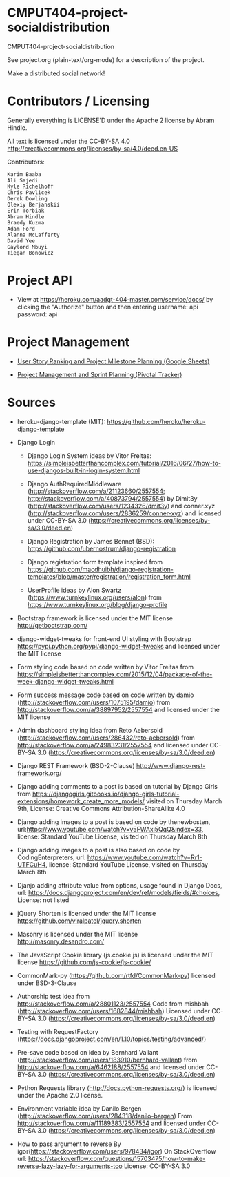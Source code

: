 CMPUT404-project-socialdistribution
===================================

CMPUT404-project-socialdistribution

See project.org (plain-text/org-mode) for a description of the project.

Make a distributed social network!

Contributors / Licensing
========================

Generally everything is LICENSE'D under the Apache 2 license by Abram Hindle.

All text is licensed under the CC-BY-SA 4.0 http://creativecommons.org/licenses/by-sa/4.0/deed.en_US


Contributors:

    Karim Baaba
    Ali Sajedi
    Kyle Richelhoff
    Chris Pavlicek
    Derek Dowling
    Olexiy Berjanskii
    Erin Torbiak
    Abram Hindle
    Braedy Kuzma
    Adam Ford
    Alanna McLafferty
    David Yee
    Gaylord Mbuyi
    Tiegan Bonowicz

Project API
============

* View at https://heroku.com/aadgt-404-master.com/service/docs/ by clicking the "Authorize" button and then entering
username: api
password: api


Project Management
==================

* [User Story Ranking and Project Milestone Planning (Google Sheets)](https://docs.google.com/spreadsheets/d/1cJCfzLqsmpnJd4xiAdVyMDdLkoQ1MP6Rk7lP-_9abBI/edit?usp=sharing)

* [Project Management and Sprint Planning (Pivotal Tracker)](https://www.pivotaltracker.com/n/projects/1975357)

Sources
=======

* heroku-django-template (MIT): https://github.com/heroku/heroku-django-template

* Django Login

  * Django Login System ideas by Vitor Freitas:
    https://simpleisbetterthancomplex.com/tutorial/2016/06/27/how-to-use-djangos-built-in-login-system.html

  * Django AuthRequiredMiddleware (http://stackoverflow.com/a/21123660/2557554; 
    http://stackoverflow.com/a/40873794/2557554) by 
    Dimit3y (http://stackoverflow.com/users/1234326/dmit3y) and 
    conner.xyz (http://stackoverflow.com/users/2836259/conner-xyz) and licensed 
    under CC-BY-SA 3.0 (https://creativecommons.org/licenses/by-sa/3.0/deed.en)

  * Django Registration by James Bennet (BSD):
    https://github.com/ubernostrum/django-registration

  * Django registration form template inspired from 
    https://github.com/macdhuibh/django-registration-templates/blob/master/registration/registration_form.html

  * UserProfile ideas by Alon Swartz (https://www.turnkeylinux.org/users/alon)
    from https://www.turnkeylinux.org/blog/django-profile

* Bootstrap framework is licensed under the MIT license 
  http://getbootstrap.com/

* django-widget-tweaks for front-end UI styling with Bootstrap 
  https://pypi.python.org/pypi/django-widget-tweaks and licensed under the MIT 
  license

* Form styling code based on code written by Vitor Freitas from 
  https://simpleisbetterthancomplex.com/2015/12/04/package-of-the-week-django-widget-tweaks.html
  
* Form success message code based on code written by 
  damio (http://stackoverflow.com/users/1075195/damio) from http://stackoverflow.com/a/38897952/2557554 and licensed under the MIT license

* Admin dashboard styling idea from 
  Reto Aebersold (http://stackoverflow.com/users/286432/reto-aebersold) from
  http://stackoverflow.com/a/24983231/2557554 and licensed under 
  CC-BY-SA 3.0 (https://creativecommons.org/licenses/by-sa/3.0/deed.en)

* Django REST Framework (BSD-2-Clause)
  http://www.django-rest-framework.org/

* Django adding comments to a post is based on tutorial by Django Girls from
  https://djangogirls.gitbooks.io/django-girls-tutorial-extensions/homework_create_more_models/
  visited on Thursday March 9th, License: Creative Commons Attribution-ShareAlike 4.0

* Django adding images to a post is based on code by thenewbosten,
  url:https://www.youtube.com/watch?v=v5FWAxi5QqQ&index=33, license: Standard YouTube License,
  visited on Thursday March 8th

* Django adding images to a post is also based on code by CodingEnterpreters,
  url: https://www.youtube.com/watch?v=Rr1-UTFCuH4, license: Standard YouTube License,
  visited on Thursday March 8th

* Djanjo adding attribute value from options, usage found in Django Docs,
  url: https://docs.djangoproject.com/en/dev/ref/models/fields/#choices, License: not listed

* jQuery Shorten is licensed under the MIT license  
  https://github.com/viralpatel/jquery.shorten

* Masonry is licensed under the MIT license  
  http://masonry.desandro.com/

* The JavaScript Cookie library (js.cookie.js) is licensed under the MIT license
  https://github.com/js-cookie/js-cookie/

* CommonMark-py (https://github.com/rtfd/CommonMark-py) licensed under BSD-3-Clause

* Authorship test idea from http://stackoverflow.com/a/28801123/2557554
  Code from mishbah (http://stackoverflow.com/users/1682844/mishbah)
  Licensed under CC-BY-SA 3.0 (https://creativecommons.org/licenses/by-sa/3.0/deed.en)

* Testing with RequestFactory (https://docs.djangoproject.com/en/1.10/topics/testing/advanced/)

* Pre-save code based on idea by 
  Bernhard Vallant (http://stackoverflow.com/users/183910/bernhard-vallant)
  from http://stackoverflow.com/a/6462188/2557554 and licensed under 
  CC-BY-SA 3.0 (https://creativecommons.org/licenses/by-sa/3.0/deed.en)

* Python Requests library (http://docs.python-requests.org/) is licensed under 
  the Apache 2.0 license.

* Environment variable idea by 
  Danilo Bergen (http://stackoverflow.com/users/284318/danilo-bargen) 
  From http://stackoverflow.com/a/11189383/2557554 and licensed under 
  CC-BY-SA 3.0 (https://creativecommons.org/licenses/by-sa/3.0/deed.en)

* How to pass argument to reverse
  By igor(https://stackoverflow.com/users/978434/igor)
  On StackOverflow url: https://stackoverflow.com/questions/15703475/how-to-make-reverse-lazy-lazy-for-arguments-too
  License: CC-BY-SA 3.0
